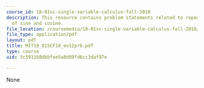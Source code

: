 ```yaml
---
course_id: 18-01sc-single-variable-calculus-fall-2010
description: This resource contains problem statements related to repeated differentiation
  of sine and cosine.
file_location: /coursemedia/18-01sc-single-variable-calculus-fall-2010/3c591168dbbfee5a8d89fd6cc3daf97e_MIT18_01SCF10_ex12prb.pdf
file_type: application/pdf
layout: pdf
title: MIT18_01SCF10_ex12prb.pdf
type: course
uid: 3c591168dbbfee5a8d89fd6cc3daf97e

---
```

None